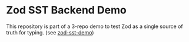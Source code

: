 # Zod SST Backend Demo

This repository is part of a 3-repo demo to test Zod as a single source of truth for typing. (see  [zod-sst-demo](https://github.com/Christian-Hoeller/zod-sst-demo))
